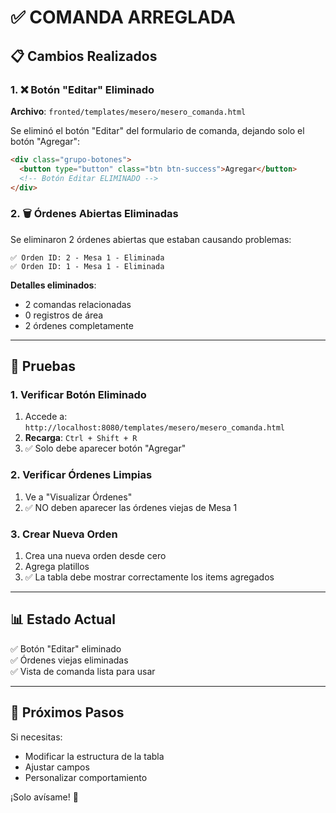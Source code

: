 # ✅ COMANDA ARREGLADA

## 📋 Cambios Realizados

### 1. ❌ Botón "Editar" Eliminado
**Archivo**: `fronted/templates/mesero/mesero_comanda.html`

Se eliminó el botón "Editar" del formulario de comanda, dejando solo el botón "Agregar":

```html
<div class="grupo-botones">
  <button type="button" class="btn btn-success">Agregar</button>
  <!-- Botón Editar ELIMINADO -->
</div>
```

### 2. 🗑️ Órdenes Abiertas Eliminadas

Se eliminaron 2 órdenes abiertas que estaban causando problemas:

```
✅ Orden ID: 2 - Mesa 1 - Eliminada
✅ Orden ID: 1 - Mesa 1 - Eliminada
```

**Detalles eliminados**:
- 2 comandas relacionadas
- 0 registros de área
- 2 órdenes completamente

---

## 🧪 Pruebas

### 1. Verificar Botón Eliminado
1. Accede a: `http://localhost:8080/templates/mesero/mesero_comanda.html`
2. **Recarga**: `Ctrl + Shift + R`
3. ✅ Solo debe aparecer botón "Agregar"

### 2. Verificar Órdenes Limpias
1. Ve a "Visualizar Órdenes"
2. ✅ NO deben aparecer las órdenes viejas de Mesa 1

### 3. Crear Nueva Orden
1. Crea una nueva orden desde cero
2. Agrega platillos
3. ✅ La tabla debe mostrar correctamente los items agregados

---

## 📊 Estado Actual

✅ Botón "Editar" eliminado  
✅ Órdenes viejas eliminadas  
✅ Vista de comanda lista para usar  

---

## 🎯 Próximos Pasos

Si necesitas:
- Modificar la estructura de la tabla
- Ajustar campos
- Personalizar comportamiento

¡Solo avísame! 🚀


